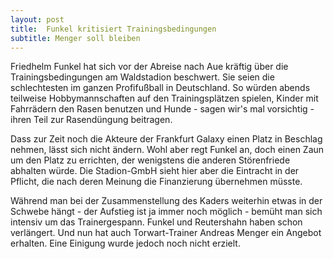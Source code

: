 ```yaml
---
layout: post
title:  Funkel kritisiert Trainingsbedingungen
subtitle: Menger soll bleiben
---
```


Friedhelm Funkel hat sich vor der Abreise nach Aue kräftig über die Trainingsbedingungen am Waldstadion beschwert. Sie seien die schlechtesten im ganzen Profifußball in Deutschland. So würden abends teilweise Hobbymannschaften auf den Trainingsplätzen spielen, Kinder mit Fahrrädern den Rasen benutzen und Hunde - sagen wir's mal vorsichtig - ihren Teil zur Rasendüngung beitragen.

Dass zur Zeit noch die Akteure der Frankfurt Galaxy einen Platz in Beschlag nehmen, lässt sich nicht ändern. Wohl aber regt Funkel an, doch einen Zaun um den Platz zu errichten, der wenigstens die anderen Störenfriede abhalten würde. Die Stadion-GmbH sieht hier aber die Eintracht in der Pflicht, die nach deren Meinung die Finanzierung übernehmen müsste.

Während man bei der Zusammenstellung des Kaders weiterhin etwas in der Schwebe hängt - der Aufstieg ist ja immer noch möglich - bemüht man sich intensiv um das Trainergespann. Funkel und Reutershahn haben schon verlängert. Und nun hat auch Torwart-Trainer Andreas Menger ein Angebot erhalten. Eine Einigung wurde jedoch noch nicht erzielt.
